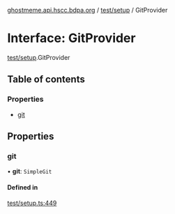 [ghostmeme.api.hscc.bdpa.org](../README.md) / [test/setup](../modules/test_setup.md) / GitProvider

# Interface: GitProvider

[test/setup](../modules/test_setup.md).GitProvider

## Table of contents

### Properties

- [git](test_setup.GitProvider.md#git)

## Properties

### git

• **git**: `SimpleGit`

#### Defined in

[test/setup.ts:449](https://github.com/nhscc/ghostmeme.api.hscc.bdpa.org/blob/b50e614/test/setup.ts#L449)
